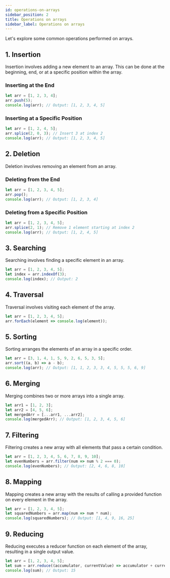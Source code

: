 ```yaml
---
id: operations-on-arrays
sidebar_position: 2
title: Operations on arrays
sidebar_label: Operations on arrays
---
```


Let's explore some common operations performed on arrays.

## 1. Insertion

Insertion involves adding a new element to an array. This can be done at the beginning, end, or at a specific position within the array.

### Inserting at the End

```javascript
let arr = [1, 2, 3, 4];
arr.push(5);
console.log(arr); // Output: [1, 2, 3, 4, 5]
```

### Inserting at a Specific Position

```javascript
let arr = [1, 2, 4, 5];
arr.splice(2, 0, 3); // Insert 3 at index 2
console.log(arr); // Output: [1, 2, 3, 4, 5]
```

## 2. Deletion

Deletion involves removing an element from an array.

### Deleting from the End

```javascript
let arr = [1, 2, 3, 4, 5];
arr.pop();
console.log(arr); // Output: [1, 2, 3, 4]
```

### Deleting from a Specific Position

```javascript
let arr = [1, 2, 3, 4, 5];
arr.splice(2, 1); // Remove 1 element starting at index 2
console.log(arr); // Output: [1, 2, 4, 5]
```

## 3. Searching

Searching involves finding a specific element in an array.

```javascript
let arr = [1, 2, 3, 4, 5];
let index = arr.indexOf(3);
console.log(index); // Output: 2
```

## 4. Traversal

Traversal involves visiting each element of the array.

```javascript
let arr = [1, 2, 3, 4, 5];
arr.forEach(element => console.log(element));
```

## 5. Sorting

Sorting arranges the elements of an array in a specific order.

```javascript
let arr = [3, 1, 4, 1, 5, 9, 2, 6, 5, 3, 5];
arr.sort((a, b) => a - b);
console.log(arr); // Output: [1, 1, 2, 3, 3, 4, 5, 5, 5, 6, 9]
```

## 6. Merging

Merging combines two or more arrays into a single array.

```javascript
let arr1 = [1, 2, 3];
let arr2 = [4, 5, 6];
let mergedArr = [...arr1, ...arr2];
console.log(mergedArr); // Output: [1, 2, 3, 4, 5, 6]
```

## 7. Filtering

Filtering creates a new array with all elements that pass a certain condition.

```javascript
let arr = [1, 2, 3, 4, 5, 6, 7, 8, 9, 10];
let evenNumbers = arr.filter(num => num % 2 === 0);
console.log(evenNumbers); // Output: [2, 4, 6, 8, 10]
```

## 8. Mapping

Mapping creates a new array with the results of calling a provided function on every element in the array.

```javascript
let arr = [1, 2, 3, 4, 5];
let squaredNumbers = arr.map(num => num * num);
console.log(squaredNumbers); // Output: [1, 4, 9, 16, 25]
```

## 9. Reducing

Reducing executes a reducer function on each element of the array, resulting in a single output value.

```javascript
let arr = [1, 2, 3, 4, 5];
let sum = arr.reduce((accumulator, currentValue) => accumulator + currentValue, 0);
console.log(sum); // Output: 15
```
